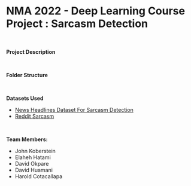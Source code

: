 # NMA 2022 - Deep Learning Course Project : Sarcasm Detection

<br>

**Project Description**

<br>

**Folder Structure**

<br>


**Datasets Used**

- [News Headlines Dataset For Sarcasm Detection](https://raw.githubusercontent.com/rishabhmisra/News-Headlines-Dataset-For-Sarcasm-Detection/master/Sarcasm_Headlines_Dataset.json)
- [Reddit Sarcasm](https://www.kaggle.com/datasets/danofer/sarcasm?resource=download&select=test-balanced.csv)

<br>

**Team Members:**

- John Koberstein
- Elaheh Hatami
- David Okpare
- David Huamani
- Harold Cotacallapa